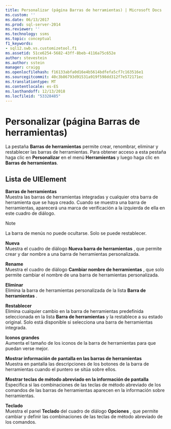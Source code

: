 ```yaml
---
title: Personalizar (página Barras de herramientas) | Microsoft Docs
ms.custom: ''
ms.date: 06/13/2017
ms.prod: sql-server-2014
ms.reviewer: ''
ms.technology: ssms
ms.topic: conceptual
f1_keywords:
- sql12.swb.vs.customizetool.f1
ms.assetid: 51ce6254-5682-43ff-8beb-4116a75c652e
author: stevestein
ms.author: sstein
manager: craigg
ms.openlocfilehash: f16133abfa0d16e4b5614bdfefa5cf7c163516e1
ms.sourcegitcommit: 40c3b86793d91531a919f598dd312f7e572171ec
ms.translationtype: MT
ms.contentlocale: es-ES
ms.lasthandoff: 12/13/2018
ms.locfileid: "53328485"
---
```

# <a name="customize-toolbars-page"></a>Personalizar (página Barras de herramientas)
  La pestaña **Barras de herramientas** permite crear, renombrar, eliminar y restablecer las barras de herramientas. Para obtener acceso a esta pestaña haga clic en **Personalizar** en el menú **Herramientas** y luego haga clic en **Barras de herramientas**.  
  
## <a name="uielement-list"></a>Lista de UIElement  
 **Barras de herramientas**  
 Muestra las barras de herramientas integradas y cualquier otra barra de herramienta que se haya creado. Cuando se muestra una barra de herramientas, aparecerá una marca de verificación a la izquierda de ella en este cuadro de diálogo.  
  
> [!NOTE]  
>  La barra de menús no puede ocultarse. Solo se puede restablecer.  
  
 **Nueva**  
 Muestra el cuadro de diálogo **Nueva barra de herramientas** , que permite crear y dar nombre a una barra de herramientas personalizada.  
  
 **Rename**  
 Muestra el cuadro de diálogo **Cambiar nombre de herramientas** , que solo permite cambiar el nombre de una barra de herramientas personalizada.  
  
 **Eliminar**  
 Elimina la barra de herramientas personalizada de la lista **Barra de herramientas** .  
  
 **Restablecer**  
 Elimina cualquier cambio en la barra de herramientas predefinida seleccionada en la lista **Barra de herramientas** y la restablece a su estado original. Solo está disponible si selecciona una barra de herramientas integrada.  
  
 **Iconos grandes**  
 Aumenta el tamaño de los iconos de la barra de herramientas para que puedan verse mejor.  
  
 **Mostrar información de pantalla en las barras de herramientas**  
 Muestra en pantalla las descripciones de los botones de la barra de herramientas cuando el puntero se sitúa sobre ellos.  
  
 **Mostrar teclas de método abreviado en la información de pantalla**  
 Especifica si las combinaciones de las teclas de método abreviado de los comandos de las barras de herramientas aparecen en la información sobre herramientas.  
  
 **Teclado**  
 Muestra el panel **Teclado** del cuadro de diálogo **Opciones** , que permite cambiar y definir las combinaciones de las teclas de método abreviado de los comandos.  
